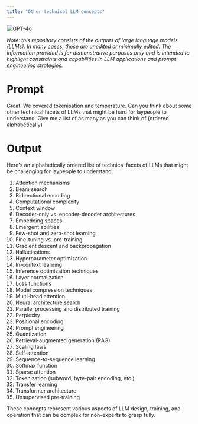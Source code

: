 ```yaml
---
title: "Other technical LLM concepts"
---
```

![GPT-4o](https://img.shields.io/badge/GPT--4o-3333FF?style=for-the-badge&logo=openai&logoColor=white)



*Note: this repository consists of the outputs of large language models (LLMs). In many cases, these are unedited or minimally edited. The information provided is for demonstrative purposes only and is intended to highlight constraints and capabilities in LLM applications and prompt engineering strategies.*


# Prompt

Great. We covered tokenisation and temperature. Can you think about some other technical facets of LLMs that might be hard for laypeople to understand. Give me  a list of as many as you can think of (ordered alphabetically)

# Output

Here's an alphabetically ordered list of technical facets of LLMs that might be challenging for laypeople to understand:

1. Attention mechanisms
2. Beam search
3. Bidirectional encoding
4. Computational complexity
5. Context window
6. Decoder-only vs. encoder-decoder architectures
7. Embedding spaces
8. Emergent abilities
9. Few-shot and zero-shot learning
10. Fine-tuning vs. pre-training
11. Gradient descent and backpropagation
12. Hallucinations
13. Hyperparameter optimization
14. In-context learning
15. Inference optimization techniques
16. Layer normalization
17. Loss functions
18. Model compression techniques
19. Multi-head attention
20. Neural architecture search
21. Parallel processing and distributed training
22. Perplexity
23. Positional encoding
24. Prompt engineering
25. Quantization
26. Retrieval-augmented generation (RAG)
27. Scaling laws
28. Self-attention
29. Sequence-to-sequence learning
30. Softmax function
31. Sparse attention
32. Tokenization (subword, byte-pair encoding, etc.)
33. Transfer learning
34. Transformer architecture
35. Unsupervised pre-training

These concepts represent various aspects of LLM design, training, and operation that can be complex for non-experts to grasp fully.

 